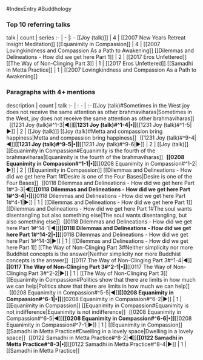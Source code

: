 #IndexEntry #Buddhology

### Top 10 referring talks
talk | count | series
:- | - |: -
[[Joy (talk)]] | 4 | [[2007 New Years Retreat Insight Meditation]]
[[Equanimity in Compassion]] | 4 | [[2007 Lovingkindness and Compassion As a Path to Awakening]]
[[Dilemmas and Delineations - How did we get here Part 1]] | 2 | [[2017 Eros Unfettered]]
[[The Way of Non-Clinging Part 3]] | 1 | [[2017 Eros Unfettered]]
[[Samadhi in Metta Practice]] | 1 | [[2007 Lovingkindness and Compassion As a Path to Awakening]]

### Paragraphs with 4+ mentions
description | count | talk
:- | : - | :-
[[Joy (talk)#Sometimes in the West joy does not receive the same attention as other brahmaviharas\|Sometimes in the West, joy does not receive the same attention as other brahmaviharas]] &nbsp;&nbsp;[[1231 Joy (talk)#^1-3\|◀]]**[[1231 Joy (talk)#^1-4\|•]]**[[1231 Joy (talk)#^1-5\|▶]] | 2 | [[Joy (talk)]]
[[Joy (talk)#Metta and compassion bring happiness\|Metta and compassion bring happiness]] &nbsp;&nbsp;[[1231 Joy (talk)#^9-4\|◀]]**[[1231 Joy (talk)#^9-5\|•]]**[[1231 Joy (talk)#^9-6\|▶]] | 2 | [[Joy (talk)]]
[[Equanimity in Compassion#Equanimity is the fourth of the brahmaviharas\|Equanimity is the fourth of the brahmaviharas]] &nbsp;&nbsp;**[[0208 Equanimity in Compassion#^1-1\|•]]**[[0208 Equanimity in Compassion#^1-2\|▶]] | 2 | [[Equanimity in Compassion]]
[[Dilemmas and Delineations - How did we get here Part 1#Desire is one of the Four Bases\|Desire is one of the Four Bases]] &nbsp;&nbsp;[[0118 Dilemmas and Delineations - How did we get here Part 1#^3-3\|◀]]**[[0118 Dilemmas and Delineations - How did we get here Part 1#^3-4\|•]]**[[0118 Dilemmas and Delineations - How did we get here Part 1#^4-1\|▶]] | 1 | [[Dilemmas and Delineations - How did we get here Part 1]]
[[Dilemmas and Delineations - How did we get here Part 1#The soul wants disentangling but also something else\|The soul wants disentangling, but also something else]] &nbsp;&nbsp;[[0118 Dilemmas and Delineations - How did we get here Part 1#^14-1\|◀]]**[[0118 Dilemmas and Delineations - How did we get here Part 1#^14-2\|•]]**[[0118 Dilemmas and Delineations - How did we get here Part 1#^14-3\|▶]] | 1 | [[Dilemmas and Delineations - How did we get here Part 1]]
[[The Way of Non-Clinging Part 3#Neither simplicity nor more Buddhist concepts is the answer\|Neither simplicity nor more Buddhist concepts is the answer]] &nbsp;&nbsp;[[0117 The Way of Non-Clinging Part 3#^1-4\|◀]]**[[0117 The Way of Non-Clinging Part 3#^2-1\|•]]**[[0117 The Way of Non-Clinging Part 3#^2-2\|▶]] | 1 | [[The Way of Non-Clinging Part 3]]
[[Equanimity in Compassion#Politics show that there are limits in how much we can help\|Politics show that there are limits in how much we can help]] &nbsp;&nbsp;[[0208 Equanimity in Compassion#^5-5\|◀]]**[[0208 Equanimity in Compassion#^6-1\|•]]**[[0208 Equanimity in Compassion#^6-2\|▶]] | 1 | [[Equanimity in Compassion]]
[[Equanimity in Compassion#Equanimity is not indifference\|Equanimity is not indifference]] &nbsp;&nbsp;[[0208 Equanimity in Compassion#^6-5\|◀]]**[[0208 Equanimity in Compassion#^6-6\|•]]**[[0208 Equanimity in Compassion#^7-1\|▶]] | 1 | [[Equanimity in Compassion]]
[[Samadhi in Metta Practice#Dwelling in a lovely space\|Dwelling in a lovely space]] &nbsp;&nbsp;[[0122 Samadhi in Metta Practice#^8-2\|◀]]**[[0122 Samadhi in Metta Practice#^8-3\|•]]**[[0122 Samadhi in Metta Practice#^8-4\|▶]] | 1 | [[Samadhi in Metta Practice]]

